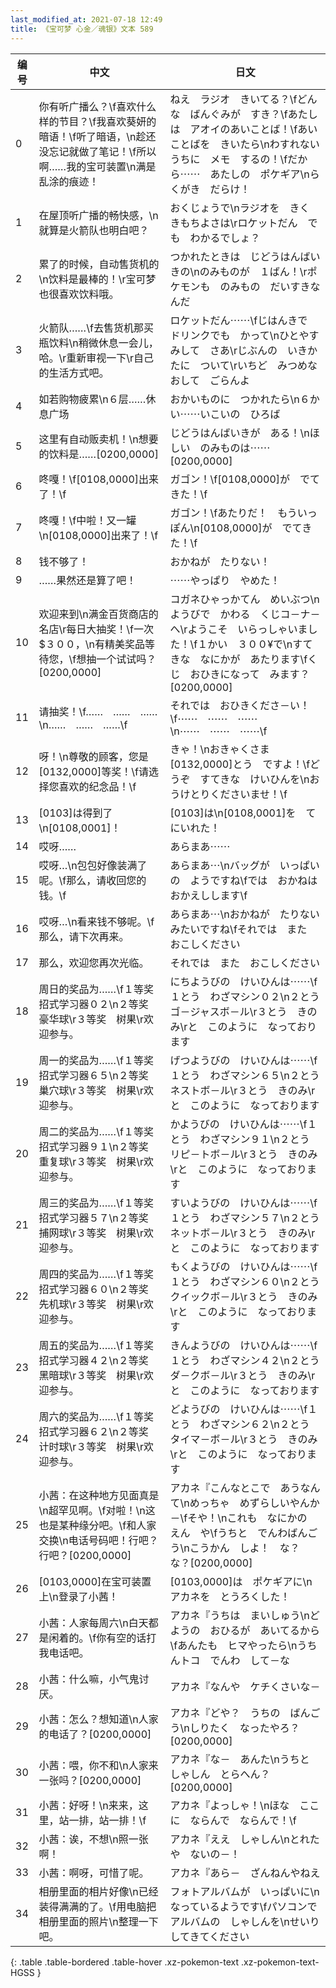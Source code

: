```yaml
---
last_modified_at: 2021-07-18 12:49
title: 《宝可梦 心金／魂银》文本 589
---
```

| 编号 | 中文 | 日文 |
| ---- | ---- | ---- |
| 0 | 你有听广播么？\f喜欢什么样的节目？\f我喜欢葵妍的暗语！\f听了暗语，\n趁还没忘记就做了笔记！\f所以啊……我的宝可装置\n满是乱涂的痕迹！ | ねえ　ラジオ　きいてる？\fどんな　ばんぐみが　すき？\fあたしは　アオイのあいことば！\fあいことばを　きいたら\nわすれないうちに　メモ　するの！\fだから⋯⋯　あたしの　ポケギア\nらくがき　だらけ！ |
| 1 | 在屋顶听广播的畅快感，\n就算是火箭队也明白吧？ | おくじょうで\nラジオを　きく　きもちよさは\rロケットだん　でも　わかるでしょ？ |
| 2 | 累了的时候，自动售货机的\n饮料是最棒的！\r宝可梦也很喜欢饮料哦。 | つかれたときは　じどうはんばいきの\nのみものが　１ばん！\rポケモンも　のみもの　だいすきなんだ |
| 3 | 火箭队……\f去售货机那买瓶饮料\n稍微休息一会儿，哈。\r重新审视一下\r自己的生活方式吧。 | ロケットだん⋯⋯\fじはんきで　ドリンクでも　かって\nひとやすみして　さあ\rじぶんの　いきかたに　ついて\rいちど　みつめなおして　ごらんよ |
| 4 | 如若购物疲累\n６层……休息广场 | おかいものに　つかれたら\n６かい⋯⋯いこいの　ひろば |
| 5 | 这里有自动贩卖机！\n想要的饮料是……[0200,0000] | じどうはんばいきが　ある！\nほしい　のみものは⋯⋯[0200,0000] |
| 6 | 咚嘎！\f[0108,0000]出来了！\f | ガゴン！\f[0108,0000]が　でてきた！\f |
| 7 | 咚嘎！\f中啦！又一罐\n[0108,0000]出来了！\f | ガゴン！\fあたりだ！　もういっぽん\n[0108,0000]が　でてきた！\f |
| 8 | 钱不够了！ | おかねが　たりない！ |
| 9 | ……果然还是算了吧！ | ⋯⋯やっぱり　やめた！ |
| 10 | 欢迎来到\n满金百货商店的名店\r每日大抽奖！\f一次$３００，\n有精美奖品等待您，\f想抽一个试试吗？[0200,0000] | コガネひゃっかてん　めいぶつ\nようびで　かわる　くじコ－ナ－へ\rようこそ　いらっしゃいました！\f１かい　３００¥で\nすてきな　なにかが　あたります\fくじ　おひきになって　みます？[0200,0000] |
| 11 | 请抽奖！\f……　……　……\n……　……　……\f | それでは　おひきくださ－い！\f⋯⋯　⋯⋯　⋯⋯\n⋯⋯　⋯⋯　⋯⋯\f |
| 12 | 呀！\n尊敬的顾客，您是[0132,0000]等奖！\f请选择您喜欢的纪念品！\f | きゃ！\nおきゃくさま　[0132,0000]とう　ですよ！\fどうぞ　すてきな　けいひんを\nおうけとりくださいませ！\f |
| 13 | [0103]は得到了\n[0108,0001]！ | [0103]は\n[0108,0001]を　てにいれた！ |
| 14 | 哎呀…… | あらまあ⋯⋯ |
| 15 | 哎呀…\n包包好像装满了呢。\f那么，请收回您的钱。\f | あらまあ⋯\nバッグが　いっぱいの　ようですね\fでは　おかねは　おかえしします\f |
| 16 | 哎呀…\n看来钱不够呢。\f那么，请下次再来。 | あらまあ⋯\nおかねが　たりない　みたいですね\fそれでは　また　おこしください |
| 17 | 那么，欢迎您再次光临。 | それでは　また　おこしください |
| 18 | 周日的奖品为……\f１等奖　招式学习器０２\n２等奖　豪华球\r３等奖　树果\r欢迎参与。 | にちようびの　けいひんは⋯⋯\f１とう　わざマシン０２\n２とう　ゴ－ジャスボ－ル\r３とう　きのみ\rと　このように　なっております |
| 19 | 周一的奖品为……\f１等奖　招式学习器６５\n２等奖　巢穴球\r３等奖　树果\r欢迎参与。 | げつようびの　けいひんは⋯⋯\f１とう　わざマシン６５\n２とう　ネストボ－ル\r３とう　きのみ\rと　このように　なっております |
| 20 | 周二的奖品为……\f１等奖　招式学习器９１\n２等奖　重复球\r３等奖　树果\r欢迎参与。 | かようびの　けいひんは⋯⋯\f１とう　わざマシン９１\n２とう　リピ－トボ－ル\r３とう　きのみ\rと　このように　なっております |
| 21 | 周三的奖品为……\f１等奖　招式学习器５７\n２等奖　捕网球\r３等奖　树果\r欢迎参与。 | すいようびの　けいひんは⋯⋯\f１とう　わざマシン５７\n２とう　ネットボ－ル\r３とう　きのみ\rと　このように　なっております |
| 22 | 周四的奖品为……\f１等奖　招式学习器６０\n２等奖　先机球\r３等奖　树果\r欢迎参与。 | もくようびの　けいひんは⋯⋯\f１とう　わざマシン６０\n２とう　クイックボ－ル\r３とう　きのみ\rと　このように　なっております |
| 23 | 周五的奖品为……\f１等奖　招式学习器４２\n２等奖　黑暗球\r３等奖　树果\r欢迎参与。 | きんようびの　けいひんは⋯⋯\f１とう　わざマシン４２\n２とう　ダ－クボ－ル\r３とう　きのみ\rと　このように　なっております |
| 24 | 周六的奖品为……\f１等奖　招式学习器６２\n２等奖　计时球\r３等奖　树果\r欢迎参与。 | どようびの　けいひんは⋯⋯\f１とう　わざマシン６２\n２とう　タイマ－ボ－ル\r３とう　きのみ\rと　このように　なっております |
| 25 | 小茜：在这种地方见面真是\n超罕见啊。\f对啦！\n这也是某种缘分吧。\f和人家交换\n电话号码吧！行吧？行吧？[0200,0000] | アカネ『こんなとこで　あうなんて\nめっちゃ　めずらしいやんか－\fそや！\nこれも　なにかの　えん　や\fうちと　でんわばんごう\nこうかん　しよ！　な？　な？[0200,0000] |
| 26 | [0103,0000]在宝可装置上\n登录了小茜！ | [0103,0000]は　ポケギアに\nアカネを　とうろくした！ |
| 27 | 小茜：人家每周六\n白天都是闲着的。\f你有空的话打我电话吧。 | アカネ『うちは　まいしゅう\nどようの　おひるが　あいてるから\fあんたも　ヒマやったら\nうちんトコ　でんわ　して－な |
| 28 | 小茜：什么嘛，小气鬼讨厌。 | アカネ『なんや　ケチくさいな－ |
| 29 | 小茜：怎么？想知道\n人家的电话了？[0200,0000] | アカネ『どや？　うちの　ばんごう\nしりたく　なったやろ？[0200,0000] |
| 30 | 小茜：喂，你不和\n人家来一张吗？[0200,0000] | アカネ『な－　あんた\nうちと　しゃしん　とらへん？[0200,0000] |
| 31 | 小茜：好呀！\n来来，这里，站一排，站一排！\f | アカネ『よっしゃ！\nほな　ここに　ならんで　ならんで！\f |
| 32 | 小茜：诶，不想\n照一张啊！ | アカネ『ええ　しゃしん\nとれたや　ないの－！ |
| 33 | 小茜：啊呀，可惜了呢。 | アカネ『あら－　ざんねんやねえ |
| 34 | 相册里面的相片好像\n已经装得满满的了。\f用电脑把相册里面的照片\n整理一下吧。 | フォトアルバムが　いっぱいに\nなっているようです\fパソコンで　アルバムの　しゃしんを\nせいり　してきてください |
{: .table .table-bordered .table-hover .xz-pokemon-text .xz-pokemon-text-HGSS }